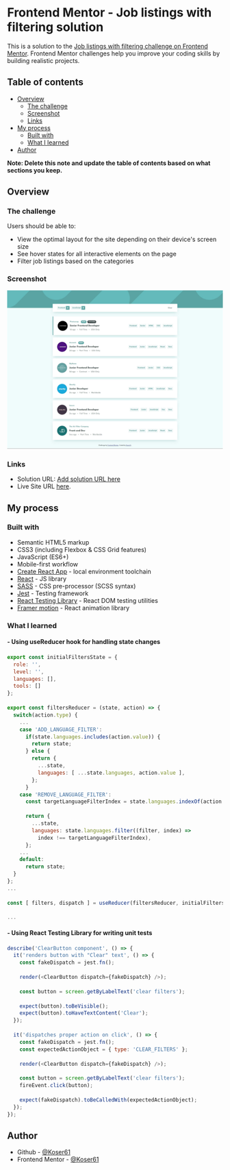 # Frontend Mentor - Job listings with filtering solution

This is a solution to the [Job listings with filtering challenge on Frontend Mentor](https://www.frontendmentor.io/challenges/job-listings-with-filtering-ivstIPCt). Frontend Mentor challenges help you improve your coding skills by building realistic projects. 

## Table of contents

- [Overview](#overview)
  - [The challenge](#the-challenge)
  - [Screenshot](#screenshot)
  - [Links](#links)
- [My process](#my-process)
  - [Built with](#built-with)
  - [What I learned](#what-i-learned)
- [Author](#author)

**Note: Delete this note and update the table of contents based on what sections you keep.**

## Overview

### The challenge

Users should be able to:

- View the optimal layout for the site depending on their device's screen size
- See hover states for all interactive elements on the page
- Filter job listings based on the categories

### Screenshot

![Screenshot](./screenshot.jpg)

### Links

- Solution URL: [Add solution URL here](https://your-solution-url.com)
- Live Site URL [here](https://helpful-starship-6b6a1e.netlify.app/).

## My process

### Built with

- Semantic HTML5 markup
- CSS3 (including Flexbox & CSS Grid features)
- JavaScript (ES6+)
- Mobile-first workflow
- [Create React App](https://reactjs.org/) - local environment toolchain
- [React](https://reactjs.org/) - JS library
- [SASS](https://sass-lang.com/) - CSS pre-processor (SCSS syntax)
- [Jest](https://jestjs.io/) - Testing framework
- [React Testing Library](https://testing-library.com/docs/react-testing-library/intro/) - React DOM testing utilities
- [Framer motion](https://www.framer.com/motion/) - React animation library

### What I learned

#### - Using useReducer hook for handling state changes

```js
export const initialFiltersState = {
  role: '',
  level: '',
  languages: [],
  tools: []
};

export const filtersReducer = (state, action) => {
  switch(action.type) {
    ...
    case 'ADD_LANGUAGE_FILTER':
      if(state.languages.includes(action.value)) {
        return state;
      } else {
        return {
          ...state,
          languages: [ ...state.languages, action.value ],
        };
      }
    case 'REMOVE_LANGUAGE_FILTER':
      const targetLanguageFilterIndex = state.languages.indexOf(action.value);

      return {
        ...state,
        languages: state.languages.filter((filter, index) =>
          index !== targetLanguageFilterIndex),
      };
    ...
    default:
      return state;
  }
};
...

const [ filters, dispatch ] = useReducer(filtersReducer, initialFiltersState);

...
```

#### - Using React Testing Library for writing unit tests

```js
describe('ClearButton component', () => {
  it('renders button with "Clear" text', () => {
    const fakeDispatch = jest.fn();

    render(<ClearButton dispatch={fakeDispatch} />);

    const button = screen.getByLabelText('clear filters');

    expect(button).toBeVisible();
    expect(button).toHaveTextContent('Clear');
  });

  it('dispatches proper action on click', () => {
    const fakeDispatch = jest.fn();
    const expectedActionObject = { type: 'CLEAR_FILTERS' };

    render(<ClearButton dispatch={fakeDispatch} />);

    const button = screen.getByLabelText('clear filters');
    fireEvent.click(button);

    expect(fakeDispatch).toBeCalledWith(expectedActionObject);
  });
});
```

## Author

- Github - [@Koser61](https://github.com/Koser61)
- Frontend Mentor - [@Koser61](https://www.frontendmentor.io/profile/Koser61)
